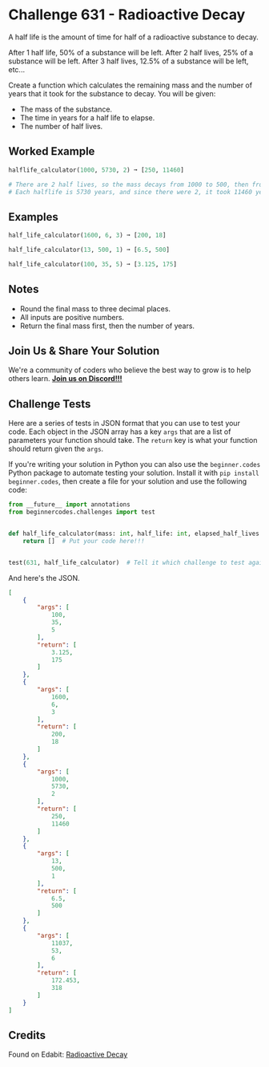 # Challenge 631 - Radioactive Decay

A half life is the amount of time for half of a radioactive substance to decay.

After 1 half life, 50% of a substance will be left.
After 2 half lives, 25% of a substance will be left.
After 3 half lives, 12.5% of a substance will be left, etc...

Create a function which calculates the remaining mass and the number of years that it took for the substance to decay. You will be given:

- The mass of the substance.
- The time in years for a half life to elapse.
- The number of half lives.

## Worked Example
```python
halflife_calculator(1000, 5730, 2) ➞ [250, 11460]

# There are 2 half lives, so the mass decays from 1000 to 500, then from 500 to 250.
# Each halflife is 5730 years, and since there were 2, it took 11460 years in total.
```
## Examples
```python
half_life_calculator(1600, 6, 3) ➞ [200, 18]

half_life_calculator(13, 500, 1) ➞ [6.5, 500]

half_life_calculator(100, 35, 5) ➞ [3.125, 175]
```
## Notes

- Round the final mass to three decimal places.
- All inputs are positive numbers.
- Return the final mass first, then the number of years.

## Join Us & Share Your Solution

We're a community of coders who believe the best way to grow is to help others learn. **[Join us on Discord!!!](https://discord.gg/sfHykntuGy)**

## Challenge Tests

Here are a series of tests in JSON format that you can use to test your code. Each object in the JSON array has a key `args` that are a list of parameters your function should take. The `return` key is what your function should return given the `args`. 

If you're writing your solution in Python you can also use the `beginner.codes` Python package to automate testing your solution. Install it with `pip install beginner.codes`, then create a file for your solution and use the following code:
```python
from __future__ import annotations
from beginnercodes.challenges import test


def half_life_calculator(mass: int, half_life: int, elapsed_half_lives: int) -> list[float | int]:
    return []  # Put your code here!!!


test(631, half_life_calculator)  # Tell it which challenge to test against
```
And here's the JSON.
```json
[
    {
        "args": [
            100,
            35,
            5
        ],
        "return": [
            3.125,
            175
        ]
    },
    {
        "args": [
            1600,
            6,
            3
        ],
        "return": [
            200,
            18
        ]
    },
    {
        "args": [
            1000,
            5730,
            2
        ],
        "return": [
            250,
            11460
        ]
    },
    {
        "args": [
            13,
            500,
            1
        ],
        "return": [
            6.5,
            500
        ]
    },
    {
        "args": [
            11037,
            53,
            6
        ],
        "return": [
            172.453,
            318
        ]
    }
]
```
## Credits

Found on Edabit: [Radioactive Decay](https://edabit.com/challenge/wtBko8Bc8o8Tmra3q)
